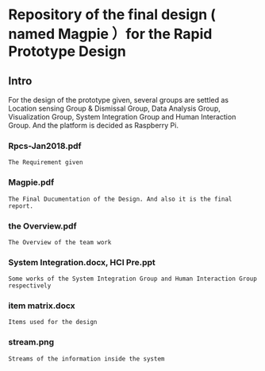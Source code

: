 # Repository of the final design ( named Magpie ）for the Rapid Prototype Design

## Intro

   For the design of the prototype given, several groups are settled as Location sensing Group & Dismissal Group, Data Analysis Group, Visualization Group, System Integration Group and Human Interaction Group. And the platform is decided as Raspberry Pi.

### Rpcs-Jan2018.pdf
    The Requirement given

### Magpie.pdf
    The Final Ducumentation of the Design. And also it is the final report.

### the Overview.pdf
    The Overview of the team work
### System Integration.docx, HCI Pre.ppt
    Some works of the System Integration Group and Human Interaction Group respectively
### item matrix.docx
    Items used for the design
### stream.png
    Streams of the information inside the system

